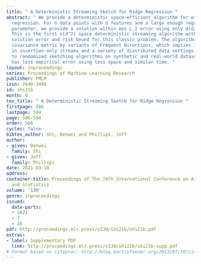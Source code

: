 ```yaml
---
title: " A Deterministic Streaming Sketch for Ridge Regression "
abstract: " We provide a deterministic space-efficient algorithm for estimating ridge
  regression. For n data points with d features and a large enough regularization
  parameter, we provide a solution within eps L_2 error using only O(d/eps) space.
  This is the first o(d^2) space deterministic streaming algorithm with guaranteed
  solution error and risk bound for this classic problem. The algorithm sketches the
  covariance matrix by variants of Frequent Directions, which implies it can operate
  in insertion-only streams and a variety of distributed data settings. In comparisons
  to randomized sketching algorithms on synthetic and real-world datasets, our algorithm
  has less empirical error using less space and similar time. "
layout: inproceedings
series: Proceedings of Machine Learning Research
publisher: PMLR
issn: 2640-3498
id: shi21b
month: 0
tex_title: " A Deterministic Streaming Sketch for Ridge Regression "
firstpage: 586
lastpage: 594
page: 586-594
order: 586
cycles: false
bibtex_author: Shi, Benwei and Phillips, Jeff
author:
- given: Benwei
  family: Shi
- given: Jeff
  family: Phillips
date: 2021-03-18
address:
container-title: Proceedings of The 24th International Conference on Artificial Intelligence
  and Statistics
volume: '130'
genre: inproceedings
issued:
  date-parts:
  - 2021
  - 3
  - 18
pdf: http://proceedings.mlr.press/v130/shi21b/shi21b.pdf
extras:
- label: Supplementary PDF
  link: http://proceedings.mlr.press/v130/shi21b/shi21b-supp.pdf
# Format based on citeproc: http://blog.martinfenner.org/2013/07/30/citeproc-yaml-for-bibliographies/
---
```

